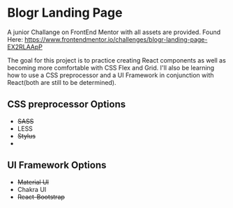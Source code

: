# Blogr Landing Page

A junior Challange on FrontEnd Mentor with all assets are provided. Found Here: https://www.frontendmentor.io/challenges/blogr-landing-page-EX2RLAApP

The goal for this project is to practice creating React components as well as becoming more comfortable with CSS Flex and Grid. I'll also be learning how to use a CSS preprocessor and a UI Framework in conjunction with React(both are still to be determined).

## CSS preprocessor Options
- ~~SASS~~
- LESS
- ~~Stylus~~
- 
## UI Framework Options
- ~~Material UI~~
- Chakra UI
- ~~React-Bootstrap~~
